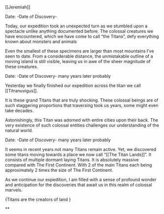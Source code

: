 
[[Jeremiah]]

Date: -Date of Discovery-

  

Today, our expedition took an unexpected turn as we stumbled upon a spectacle unlike anything documented before. The colossal creatures we have encountered, which we have come to call “the Titans”, defy everything known about monsters and animals

  

Even the smallest of these specimens are larger than most mountains I’ve seen to date. From a considerable distance, the unmistakable outline of a moving island is still visible, leaving us in awe of the sheer magnitude of these creatures.

  

Date: -Date of Discovery- many years later probably

  

Yesterday we finally finished our expedition across the titan we call [[Titranuvigus]].

It is these grand Titans that are truly shocking. These colossal beings are of such staggering proportions that traversing took us years, some might even take decades.

Astonishingly, this Titan was adorned with entire cities upon their back. The very existence of such colossal entities challenges our understanding of the natural world.

  

Date: -Date of Discovery- many years later probably

  

It seems in recent years not many Titans remain active. Yet, we discovered some titans moving towards a place we now call “[[The Titan Lands]]”. It consists of multiple dormant laying Titans. It is absolutely massive compared with The First Continent. With 2 of the main Titans each being approximately 2 times the size of The First Continent. 

  

As we continue our expedition, I am filled with a sense of profound wonder and anticipation for the discoveries that await us in this realm of colossal marvels.

  

{Titans are the creators of land }

**
